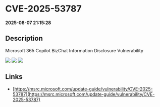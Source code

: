 # CVE-2025-53787

**2025-08-07 21:15:28**

## Description
Microsoft 365 Copilot BizChat Information Disclosure Vulnerability

![](https://img.shields.io/static/v1?label=Score&message=8.2&color=red)
![](https://img.shields.io/static/v1?label=Severity&message=HIGH&color=red)
![](https://img.shields.io/static/v1?label=CWE&message=RCE&color=green)

## Links
- [https://msrc.microsoft.com/update-guide/vulnerability/CVE-2025-53787](https://msrc.microsoft.com/update-guide/vulnerability/CVE-2025-53787)
